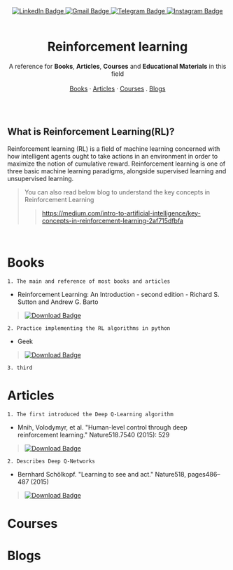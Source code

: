 <div align="center">
  <a href="https://www.linkedin.com/in/aminkhani-ai/" targert="_blacnk">
    <img src="https://img.shields.io/badge/LinkedIn-0077B5?style=for-the-badge&logo=linkedin&logoColor=white" alt="LinkedIn Badge"/>
  </a>
  <a href="mailto:aminkhani2010@gmail.com" targert="_blacnk">
    <img src="https://img.shields.io/badge/Gmail-EA4335?style=for-the-badge&logo=gmail&logoColor=white" alt="Gmail Badge"/>
  </a>
  <a href="https://t.me/aminkhani_ai" targert="_blacnk">
    <img src="https://img.shields.io/badge/Telegram-2AABEE?style=for-the-badge&logo=telegram&logoColor=white" alt="Telegram Badge"/>
  </a>  
  <a href="https://www.instagram.com/aminkhani_ai/" targert="_blacnk">
    <img src="https://img.shields.io/badge/Instagram-FD1D1D?style=for-the-badge&logo=instagram&logoColor=white" alt="Instagram Badge"/>
  </a>
</div>
<br />
<div align="center">
  <h1 align="center">Reinforcement learning</h1>
  <p align="center">
    A reference for <strong>Books</strong>, <strong>Articles</strong>, <strong>Courses</strong> and <strong>Educational Materials</strong> in this field
    <br />
    <br />
    <a href="https://github.com/aminkhani/Reinforcement-Learning/edit/main/README.md#books">Books</a>
    ·
    <a href="https://github.com/aminkhani/Reinforcement-Learning/edit/main/README.md#articles">Articles</a>
    ·
    <a href="https://github.com/aminkhani/Reinforcement-Learning/edit/main/README.md#courses">Courses</a>
    .
    <a href="https://github.com/aminkhani/Reinforcement-Learning/edit/main/README.md#blogs">Blogs</a>
  </p>
</div><br /><br />

## What is Reinforcement Learning(RL)?
Reinforcement learning (RL) is a field of machine learning concerned with how intelligent agents ought to take actions in an environment in order to maximize the notion of cumulative reward. Reinforcement learning is one of three basic machine learning paradigms, alongside supervised learning and unsupervised learning.

> You can also read below blog to understand the key concepts in Reinforcement Learning
>> https://medium.com/intro-to-artificial-intelligence/key-concepts-in-reinforcement-learning-2af715dfbfa

<br />

# Books

``` 1. The main and reference of most books and articles ```
* Reinforcement Learning: An Introduction - second edition - Richard S. Sutton and Andrew G. Barto
> <a href="https://s3-us-west-1.amazonaws.com/udacity-drlnd/bookdraft2018.pdf" targert="_blacnk"><img src="https://img.shields.io/badge/Download-green?style=for-the-badge&logo=download&logoColor=white" alt="Download Badge"/></a>

``` 2. Practice implementing the RL algorithms in python ```
* Geek
> <a href="https://s3-us-west-1.amazonaws.com/udacity-drlnd/bookdraft2018.pdf" targert="_blacnk"><img src="https://img.shields.io/badge/Download-green?style=for-the-badge&logo=download&logoColor=white" alt="Download Badge"/></a>

``` 3. third ```

# Articles
``` 1. The first introduced the Deep Q-Learning algorithm ```
* Mnih, Volodymyr, et al. "Human-level control through deep reinforcement learning." Nature518.7540 (2015): 529
> <a href="http://www.davidqiu.com:8888/research/nature14236.pdf" targert="_blacnk"><img src="https://img.shields.io/badge/Download-green?style=for-the-badge&logo=download&logoColor=white" alt="Download Badge"/></a>

``` 2. Describes Deep Q-Networks ```
* Bernhard Schölkopf. "Learning to see and act." Nature518, pages486–487 (2015)
> <a href="https://www.cs.swarthmore.edu/~meeden/cs63/s15/nature15a.pdf" targert="_blacnk"><img src="https://img.shields.io/badge/Download-green?style=for-the-badge&logo=download&logoColor=white" alt="Download Badge"/></a>

# Courses

# Blogs
